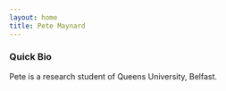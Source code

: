 ```yaml
---
layout: home
title: Pete Maynard
---
```


### Quick Bio
Pete is a research student of Queens University, Belfast.

